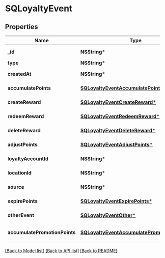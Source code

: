 # SQLoyaltyEvent

## Properties
Name | Type | Description | Notes
------------ | ------------- | ------------- | -------------
**_id** | **NSString*** | The Square-assigned ID of the loyalty event. | 
**type** | **NSString*** | The type of the loyalty event. | 
**createdAt** | **NSString*** | The timestamp when the event was created, in RFC 3339 format. | 
**accumulatePoints** | [**SQLoyaltyEventAccumulatePoints***](SQLoyaltyEventAccumulatePoints.md) | Provides metadata when the event &#x60;type&#x60; is &#x60;ACCUMULATE_POINTS&#x60;. | [optional] 
**createReward** | [**SQLoyaltyEventCreateReward***](SQLoyaltyEventCreateReward.md) | Provides metadata when the event &#x60;type&#x60; is &#x60;CREATE_REWARD&#x60;. | [optional] 
**redeemReward** | [**SQLoyaltyEventRedeemReward***](SQLoyaltyEventRedeemReward.md) | Provides metadata when the event &#x60;type&#x60; is &#x60;REDEEM_REWARD&#x60;. | [optional] 
**deleteReward** | [**SQLoyaltyEventDeleteReward***](SQLoyaltyEventDeleteReward.md) | Provides metadata when the event &#x60;type&#x60; is &#x60;DELETE_REWARD&#x60;. | [optional] 
**adjustPoints** | [**SQLoyaltyEventAdjustPoints***](SQLoyaltyEventAdjustPoints.md) | Provides metadata when the event &#x60;type&#x60; is &#x60;ADJUST_POINTS&#x60;. | [optional] 
**loyaltyAccountId** | **NSString*** | The ID of the [loyalty account](https://developer.squareup.com/reference/square_2023-10-18/objects/LoyaltyAccount) associated with the event. | 
**locationId** | **NSString*** | The ID of the [location](https://developer.squareup.com/reference/square_2023-10-18/objects/Location) where the event occurred. | [optional] 
**source** | **NSString*** | Defines whether the event was generated by the Square Point of Sale. | 
**expirePoints** | [**SQLoyaltyEventExpirePoints***](SQLoyaltyEventExpirePoints.md) | Provides metadata when the event &#x60;type&#x60; is &#x60;EXPIRE_POINTS&#x60;. | [optional] 
**otherEvent** | [**SQLoyaltyEventOther***](SQLoyaltyEventOther.md) | Provides metadata when the event &#x60;type&#x60; is &#x60;OTHER&#x60;. | [optional] 
**accumulatePromotionPoints** | [**SQLoyaltyEventAccumulatePromotionPoints***](SQLoyaltyEventAccumulatePromotionPoints.md) | Provides metadata when the event &#x60;type&#x60; is &#x60;ACCUMULATE_PROMOTION_POINTS&#x60;. | [optional] 

[[Back to Model list]](../README.md#documentation-for-models) [[Back to API list]](../README.md#documentation-for-api-endpoints) [[Back to README]](../README.md)



